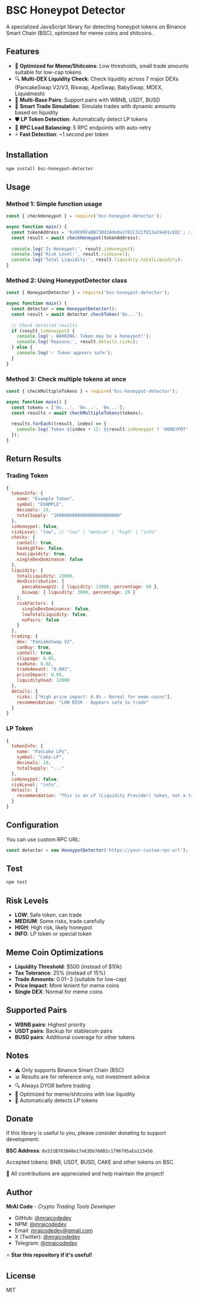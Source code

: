 # BSC Honeypot Detector

A specialized JavaScript library for detecting honeypot tokens on Binance Smart Chain (BSC), optimized for meme coins and shitcoins.

## Features

- 🚀 **Optimized for Meme/Shitcoins**: Low thresholds, small trade amounts suitable for low-cap tokens
- 🔍 **Multi-DEX Liquidity Check**: Check liquidity across 7 major DEXs (PancakeSwap V2/V3, Biswap, ApeSwap, BabySwap, MDEX, Liquidmesh)
- 💱 **Multi-Base Pairs**: Support pairs with WBNB, USDT, BUSD
- 🎯 **Smart Trade Simulation**: Simulate trades with dynamic amounts based on liquidity
- 🛡️ **LP Token Detection**: Automatically detect LP tokens
- 🔄 **RPC Load Balancing**: 5 RPC endpoints with auto-retry
- ⚡ **Fast Detection**: ~1 second per token

## Installation

```bash
npm install bsc-honeypot-detector
```

## Usage

### Method 1: Simple function usage

```javascript
const { checkHoneypot } = require('bsc-honeypot-detector');

async function main() {
  const tokenAddress = '0x0E09FaBB73Bd3Ade0a17ECC321fD13a19e81cE82'; // CAKE
  const result = await checkHoneypot(tokenAddress);
  
  console.log('Is Honeypot:', result.isHoneypot);
  console.log('Risk Level:', result.riskLevel);
  console.log('Total Liquidity:', result.liquidity.totalLiquidity);
}
```

### Method 2: Using HoneypotDetector class

```javascript
const { HoneypotDetector } = require('bsc-honeypot-detector');

async function main() {
  const detector = new HoneypotDetector();
  const result = await detector.checkToken('0x...');
  
  // Check detailed results
  if (result.isHoneypot) {
    console.log('⚠️ WARNING: Token may be a honeypot!');
    console.log('Reasons:', result.details.risks);
  } else {
    console.log('✅ Token appears safe');
  }
}
```

### Method 3: Check multiple tokens at once

```javascript
const { checkMultipleTokens } = require('bsc-honeypot-detector');

async function main() {
  const tokens = ['0x...', '0x...', '0x...'];
  const results = await checkMultipleTokens(tokens);
  
  results.forEach((result, index) => {
    console.log(`Token ${index + 1}: ${result.isHoneypot ? 'HONEYPOT' : 'SAFE'}`);
  });
}
```

## Return Results

### Trading Token
```javascript
{
  tokenInfo: {
    name: "Example Token",
    symbol: "EXAMPLE",
    decimals: 18,
    totalSupply: "1000000000000000000000000"
  },
  isHoneypot: false,
  riskLevel: "low", // "low" | "medium" | "high" | "info"
  checks: {
    canSell: true,
    hasHighTax: false,
    hasLiquidity: true,
    singleDexDominance: false
  },
  liquidity: {
    totalLiquidity: 15000,
    dexDistribution: {
      pancakeswapV2: { liquidity: 12000, percentage: 80 },
      biswap: { liquidity: 3000, percentage: 20 }
    },
    riskFactors: {
      singleDexDominance: false,
      lowTotalLiquidity: false,
      noPairs: false
    }
  },
  trading: {
    dex: "PancakeSwap V2",
    canBuy: true,
    canSell: true,
    slippage: 0.05,
    taxRate: 0.02,
    tradeAmount: "0.003",
    priceImpact: 0.06,
    liquidityUsed: 12000
  },
  details: {
    risks: ["High price impact: 6.0% - Normal for meme coins"],
    recommendation: "LOW RISK - Appears safe to trade"
  }
}
```

### LP Token
```javascript
{
  tokenInfo: {
    name: "Pancake LPs",
    symbol: "Cake-LP",
    decimals: 18,
    totalSupply: "..."
  },
  isHoneypot: false,
  riskLevel: "info",
  details: {
    recommendation: "This is an LP (Liquidity Provider) token, not a trading token"
  }
}
```

## Configuration

You can use custom RPC URL:

```javascript
const detector = new HoneypotDetector('https://your-custom-rpc-url');
```

## Test

```bash
npm test
```

## Risk Levels

- **LOW**: Safe token, can trade
- **MEDIUM**: Some risks, trade carefully
- **HIGH**: High risk, likely honeypot
- **INFO**: LP token or special token

## Meme Coin Optimizations

- **Liquidity Threshold**: $500 (instead of $10k)
- **Tax Tolerance**: 25% (instead of 15%)
- **Trade Amounts**: $0.01-$3 (suitable for low-cap)
- **Price Impact**: More lenient for meme coins
- **Single DEX**: Normal for meme coins

## Supported Pairs

- **WBNB pairs**: Highest priority
- **USDT pairs**: Backup for stablecoin pairs
- **BUSD pairs**: Additional coverage for other tokens

## Notes

- ⚠️ Only supports Binance Smart Chain (BSC)
- 📊 Results are for reference only, not investment advice
- 🔍 Always DYOR before trading
- 🎯 Optimized for meme/shitcoins with low liquidity
- 🚫 Automatically detects LP tokens

## Donate

If this library is useful to you, please consider donating to support development:

**BSC Address**: `0x531B703B48e17e63Db760D2c1796795aEa123456`

Accepted tokens: BNB, USDT, BUSD, CAKE and other tokens on BSC.

💝 All contributions are appreciated and help maintain the project!

## Author

**MrAI Code** - *Crypto Trading Tools Developer*

- GitHub: [@mraicodedev](https://github.com/mraicodedev)
- NPM: [@mraicodedev](https://www.npmjs.com/~mraicodedev)
- Email: mraicodedev@gmail.com
- X (Twitter): [@mraicodedev](https://x.com/mraicodedev)
- Telegram: [@mraicodedev](https://t.me/mraicodedev)

⭐ **Star this repository if it's useful!**

## License

MIT